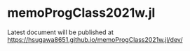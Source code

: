 # memoProgClass2021w.jl

Latest document will be published at https://hsugawa8651.github.io/memoProgClass2021w.jl/dev/

